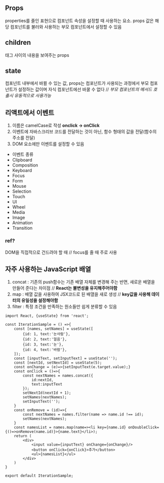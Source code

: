 ## Props
 properties를 줄인 표현으로 컴포넌트 속성을 설정할 때 사용하는 요소. props 값은 해당 컴포넌트를 불러와 사용하는 부모 컴포넌트에서 설정할 수 있음
 
## children
 태그 사이의 내용을 보여주는 props
 
## state
 컴포넌트 내부에서 바뀔 수 있는 값, props는 컴포넌트가 사용되는 과정에서 부모 컴포넌트가 설정하는 값이며 자식 컴포넌트에선 바꿀 수 없다 // *부모 컴포넌트의 메서드 호출시 유동적으로 사용가능*
 
## 리액트에서 이벤트
 1. 이름은 camelCase로 작성 **onclick -> onClick**
 2. 이벤트에 자바스크리브 코드를 전달하는 것이 아닌, 함수 형태의 값을 전달(함수의 주소를 전달)
 3. DOM 요소에만 이벤트를 설정할 수 있음

- 이벤트 종류
 - Clipboard
 - Composition
 - Keyboard
 - Focus
 - Form
 - Mouse
 - Selection
 - Touch
 - UI
 - Wheel
 - Media
 - Image
 - Animation
 - Transition
 
 ### ref?
 DOM을 직접적으로 건드려야 할 때 // focus를 줄 때 주로 사용

## 자주 사용하는 JavaScript 배열 

1. concat : 기존의 push함수는 기존 배열 자체를 변경해 주는 반면, 새로운 배열을 만들어 준다는 차이점 // **React는 불변성을 유지해주어야함**
2. map : 배열 값을 사용하여 JSX코드로 된 배열을 새로 생성 // **key값을 사용해 데이터의 유일성을 설정해야함**
3. filter : 특정 조건을 만족하는 원소들만 쉽게 분류할 수 있음

```
import React, {useState} from 'react';

const IterationSample = () =>{
    const [names, setNames] = useState([
        {id: 1, text:'눈사람'},
        {id: 2, text:'얼음'},
        {id: 3, text:'눈'},
        {id: 4, text:'바람'},
    ]);
    const [inputText, setInputText] = useState('');
    const [nextId, setNextId] = useState(5);
    const onChange = (e)=>{setInputText(e.target.value);}
    const onClick = ()=>{
        const nextNames = names.concat({
            id:nextId,
            text:inputText
        });
        setNextId(nextId + 1);
        setNames(nextNames);
        setInputText('');
    }
    const onRemove = (id)=>{
        const nextNames = names.filter(name => name.id !== id);
        setNames(nextNames);
    }
    const namesList = names.map(name=><li key={name.id} onDoubleClick={()=>onRemove(name.id)}>{name.text}</li>);
    return (
        <div>
            <input value={inputText} onChange={onChange}/>
            <button onClick={onClick}>추가</button>
            <ul>{namesList}</ul>
        </div>
    )
}

export default IterationSample;
```
